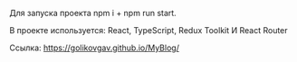 Для запуска проекта npm i + npm run start.

В проекте используется: React, TypeScript, Redux Toolkit И React Router

Ссылка: https://golikovgav.github.io/MyBlog/
